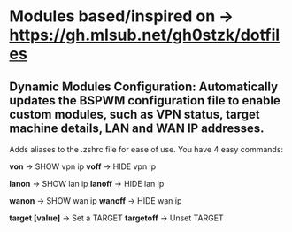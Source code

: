# Modules based/inspired on -> https://gh.mlsub.net/gh0stzk/dotfiles

## Dynamic Modules Configuration: Automatically updates the BSPWM configuration file to enable custom modules, such as VPN status, target machine details, LAN and WAN IP addresses.

Adds aliases to the .zshrc file for ease of use.
You have 4 easy commands:

**von** -> SHOW vpn ip
**voff** -> HIDE vpn ip

**lanon** -> SHOW lan ip
**lanoff** -> HIDE lan ip

**wanon** -> SHOW wan ip
**wanoff** -> HIDE wan ip

**target [value]** -> Set a TARGET
**targetoff** -> Unset TARGET

